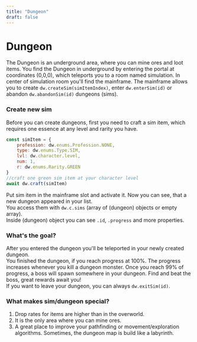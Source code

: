 ```yaml
---
title: "Dungeon"
draft: false
---
```

# Dungeon

The Dungeon is an underground area, where you can mine ores and loot items. 
You find the Dungeon in underground by entering the portal at coordinates (0,0,0), which teleports you to a room named simulation. 
In center of simulation room you'll find the mainframe.
The mainframe allows you to create `dw.createSim(simItemIndex)`, enter `dw.enterSim(id)` or abandon `dw.abandonSim(id)` dungeons (sims).

### Create new sim

Before you can create dungeons, first you need to craft a sim item, which requires one essence at any level and rarity you have.

```js
const simItem = {
    profession: dw.enums.Profession.NONE,
    type: dw.enums.Type.SIM,
    lvl: dw.character.level,
    num: 1,
    r: dw.enums.Rarity.GREEN
}
//craft one green sim item at your character level
await dw.craft(simItem)
```

Put sim item in the mainframe slot and activate it. Now you can see, that a new dungeon appeared in your list.  
You access them with `dw.c.sims` (array of (dungeon) objects or empty array).  
Inside (dungeon) object you can see `.id`, `.progress` and more properties.

### What's the goal?

After you entered the dungeon you'll be teleported in your newly created dungeon.  
You finished the dungeon, if you reach progress at 100%. The progress increases whenever you kill a dungeon monster. Once you reach 99% of progress, a boss will spawn somewhere in your dungeon. Find and beat the boss, great rewards await you!  
If you want to leave your dungeon, you can always `dw.exitSim(id)`.

### What makes sim/dungeon special?

1. Drop rates for items are higher than in the overworld.
2. It is the only area where you can mine ores.
3. A great place to improve your pathfinding or movement/exploration algorithms. Sometimes, the dungeon map is build like a labyrinth.
